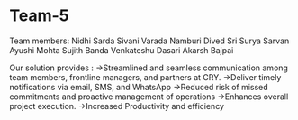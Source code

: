 # Team-5
Team members:
Nidhi Sarda
Sivani Varada
Namburi Dived Sri Surya Sarvan
Ayushi Mohta
Sujith Banda
Venkateshu Dasari
Akarsh Bajpai

Our solution provides :
->Streamlined and seamless communication among team members, frontline managers, and partners at CRY.
->Deliver timely notifications via email, SMS, and WhatsApp
->Reduced risk of missed commitments and proactive management of operations
->Enhances overall project execution. 
->Increased Productivity and efficiency 
